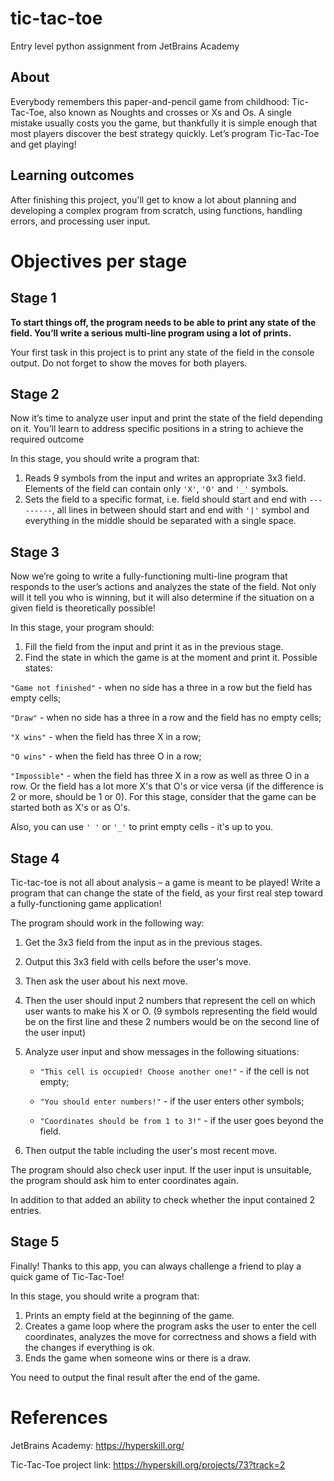 # tic-tac-toe
Entry level python assignment from JetBrains Academy

## About

Everybody remembers this paper-and-pencil game from childhood: Tic-Tac-Toe, also known as Noughts and crosses or Xs and Os. A single mistake usually costs you the game, but thankfully it is simple enough that most players discover the best strategy quickly. Let’s program Tic-Tac-Toe and get playing!

## Learning outcomes

After finishing this project, you'll get to know a lot about planning and developing a complex program from scratch, using functions, handling errors, and processing user input.

# Objectives per stage

## Stage 1

**To start things off, the program needs to be able to print any state of the field. You’ll write a serious multi-line program using a lot of prints.**

Your first task in this project is to print any state of the field in the console output. Do not forget to show the moves for both players.

## Stage 2

Now it’s time to analyze user input and print the state of the field depending on it. You’ll learn to address specific positions in a string to achieve the required outcome

In this stage, you should write a program that:

1. Reads 9 symbols from the input and writes an appropriate 3x3 field. Elements of the field can contain only `'X'`, `'O'` and `'_'` symbols.
2. Sets the field to a specific format, i.e. field should start and end with `---------`, all lines in between should start and end with `'|'` symbol and everything in the middle should be separated with a single space.

## Stage 3

Now we’re going to write a fully-functioning multi-line program that responds to the user’s actions and analyzes the state of the field. Not only will it tell you who is winning, but it will also determine if the situation on a given field is theoretically possible!

In this stage, your program should:

1. Fill the field from the input and print it as in the previous stage.
2. Find the state in which the game is at the moment and print it. Possible states:

`"Game not finished"` - when no side has a three in a row but the field has empty cells;

`"Draw"` - when no side has a three in a row and the field has no empty cells;

`"X wins"` - when the field has three X in a row;

`"O wins"` - when the field has three O in a row;

`"Impossible"` - when the field has three X in a row as well as three O in a row. Or the field has a lot more X's that O's or vice versa (if the difference is 2 or more, should be 1 or 0). For this stage, consider that the game can be started both as X's or as O's.

Also, you can use `' '` or `'_'` to print empty cells - it's up to you.

## Stage 4

Tic-tac-toe is not all about analysis – a game is meant to be played! Write a program that can change the state of the field, as your first real step toward a fully-functioning game application!

The program should work in the following way:

1. Get the 3x3 field from the input as in the previous stages.
2. Output this 3x3 field with cells before the user's move.
3. Then ask the user about his next move.
4. Then the user should input 2 numbers that represent the cell on which user wants to make his X or O. (9 symbols representing the field would be on the first line and these 2 numbers would be on the second line of the user input)
5. Analyze user input and show messages in the following situations:

    - `"This cell is occupied! Choose another one!"` - if the cell is not empty;

    - `"You should enter numbers!"` - if the user enters other symbols;

    - `"Coordinates should be from 1 to 3!"` - if the user goes beyond the field.

6. Then output the table including the user's most recent move.


The program should also check user input. If the user input is unsuitable, the program should ask him to enter coordinates again.

In addition to that added an ability to check whether the input contained 2 entries.
## Stage 5

Finally! Thanks to this app, you can always challenge a friend to play a quick game of Tic-Tac-Toe!

In this stage, you should write a program that:

1. Prints an empty field at the beginning of the game.
2. Creates a game loop where the program asks the user to enter the cell coordinates, analyzes the move for correctness and shows a field with the changes if everything is ok.
3. Ends the game when someone wins or there is a draw.

You need to output the final result after the end of the game.
# References

JetBrains Academy: https://hyperskill.org/

Tic-Tac-Toe project link: https://hyperskill.org/projects/73?track=2